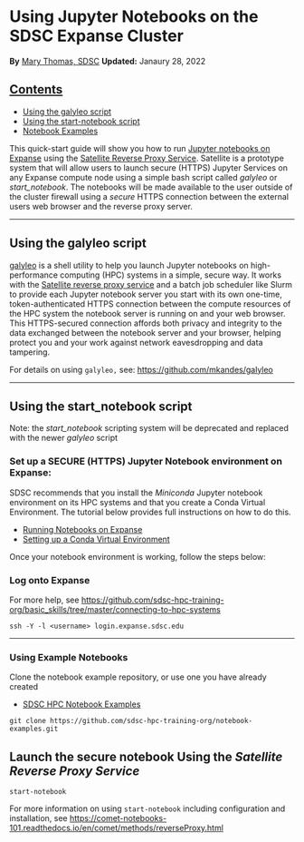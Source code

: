# Using Jupyter Notebooks on the SDSC Expanse Cluster
**By** [Mary Thomas, SDSC](https://www.sdsc.edu/research/researcher_spotlight/thomas_mary.html)
**Updated:**  Janaury 28, 2022

## [Contents](#top)
* [Using the galyleo script](#galyleo)
* [Using the start-notebook script](#stntbk)
* [Notebook Examples](#ntbk-ex)

This quick-start guide will show you how to run [Jupyter notebooks on Expanse](https://hpc-training.sdsc.edu/notebooks-101/notebook-101.html) using the [Satellite Reverse Proxy Service](https://github.com/sdsc-hpc-training-org/satellite). Satellite is a prototype system that will allow users to launch secure (HTTPS) Jupyter Services on any Expanse compute node using a simple bash script called *galyleo* or *start_notebook*. The notebooks will be made available to the user outside of the cluster firewall using a *secure* HTTPS connection between the external users web browser and the reverse proxy server.

_______
## Using the galyleo script 
[galyleo](https://github.com/mkandes/galyleo) is a shell utility to help you launch Jupyter notebooks on high-performance computing (HPC) systems in a simple, secure way. It works with the [Satellite reverse proxy service](https://github.com/sdsc-hpc-training-org/satellite) and a batch job scheduler like Slurm to provide each Jupyter notebook server you start with its own one-time, token-authenticated HTTPS connection between the compute resources of the HPC system the notebook server is running on and your web browser. This HTTPS-secured connection affords both privacy and integrity to the data exchanged between the notebook server and your browser, helping protect you and your work against network eavesdropping and data tampering.

For details on using ```galyleo,``` see:  https://github.com/mkandes/galyleo

_______
## Using the start_notebook script 
Note: the *start_notebook* scripting system will be deprecated and replaced with the newer *galyleo* script

### Set up a SECURE (HTTPS) Jupyter Notebook environment on Expanse:

SDSC recommends that you install the *Miniconda* Jupyter notebook environment on its HPC systems and that you create a Conda Virtual Environment. The tutorial below provides full instructions on how to do this.
* [Running Notebooks on Expanse](https://hpc-training.sdsc.edu/notebooks-101/notebook-101.html)
* [Setting up a Conda Virtual Environment](https://hpc-training.sdsc.edu/notebooks-101/notebook-101.html#software-prerequisites)

Once your notebook environment is working, follow the steps below:

### Log onto Expanse
For more help, see https://github.com/sdsc-hpc-training-org/basic_skills/tree/master/connecting-to-hpc-systems
```
ssh -Y -l <username> login.expanse.sdsc.edu
```

______
### Using Example Notebooks<a name="ntbk-ex">
Clone the notebook example repository, or use one you have already created
* [SDSC HPC Notebook Examples](https://github.com/sdsc-hpc-training-org/notebook-examples)
```
git clone https://github.com/sdsc-hpc-training-org/notebook-examples.git
```

## Launch the secure notebook Using the *Satellite Reverse Proxy Service*
```
start-notebook
```
For more information on using ```start-notebook``` including configuration and installation, see https://comet-notebooks-101.readthedocs.io/en/comet/methods/reverseProxy.html


